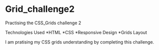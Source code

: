 # Grid_challenge2
Practising the CSS_Grids challenge 2

Technologies Used
  *HTML
  *CSS
  *Responsive Design
  *Grids Layout
  
  I am pratising my CSS grids understanding by completing this challenge.
